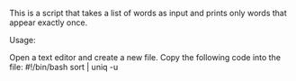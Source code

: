 This is a script that takes a list of words as input and prints only words that appear exactly once.

Usage:

Open a text editor and create a new file.
Copy the following code into the file:
#!/bin/bash
sort | uniq -u
